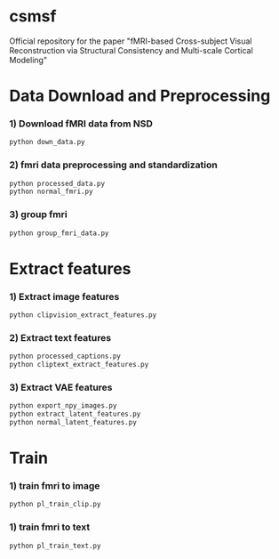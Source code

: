 # csmsf
Official repository for the paper "fMRI-based Cross-subject Visual Reconstruction via Structural Consistency and Multi-scale Cortical Modeling"
# Data Download and Preprocessing
### 1) Download fMRI data from NSD
```bash
python down_data.py
```
### 2) fmri data preprocessing and standardization
```bash
python processed_data.py
python normal_fmri.py
```
### 3) group fmri
```bash
python group_fmri_data.py
```
# Extract features
### 1) Extract image features
```bash
python clipvision_extract_features.py
```
### 2) Extract text features
```bash
python processed_captions.py
python cliptext_extract_features.py
```

### 3) Extract VAE features
```bash
python export_npy_images.py
python extract_latent_features.py
python normal_latent_features.py
```
# Train
### 1) train fmri to image
```bash
python pl_train_clip.py
```
### 1) train fmri to text
```bash
python pl_train_text.py
```

